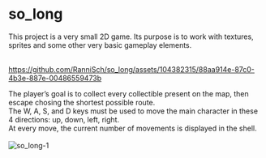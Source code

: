 # so_long
This project is a very small 2D game. Its purpose is to work with textures, sprites and some other very basic gameplay elements. <br> <br>


https://github.com/RanniSch/so_long/assets/104382315/88aa914e-87c0-4b3e-887e-00486559473b


The player’s goal is to collect every collectible present on the map, then escape chosing the shortest possible route. <br>
The W, A, S, and D keys must be used to move the main character in these 4 directions: up, down, left, right. <br>
At every move, the current number of movements is displayed in the shell. <br> <br>
![so_long-1](https://github.com/RanniSch/so_long/assets/104382315/667b8cc3-d589-464c-88af-d3853974c015)
